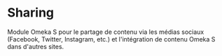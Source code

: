 # Sharing
Module Omeka S pour le partage de contenu via les médias sociaux (Facebook, Twitter, Instagram, etc.) et l'intégration de contenu Omeka S dans d'autres sites.

